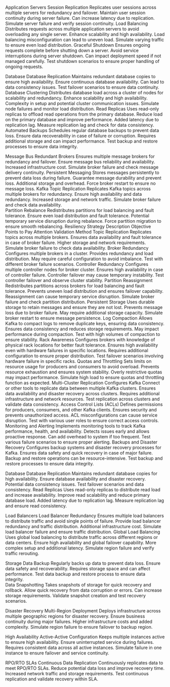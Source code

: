 Application Servers	Session Replication	Replicates user sessions across multiple servers for redundancy and failover.	Maintain user session continuity during server failure.	Can increase latency due to replication.	Simulate server failure and verify session continuity.
                    Load Balancing	Distributes requests across multiple application servers to avoid overloading any single server.	Enhance scalability and high availability.	Load balancing misconfiguration can lead to uneven load.	Simulate varying traffic to ensure even load distribution.
                    Graceful Shutdown	Ensures ongoing requests complete before shutting down a server.	Avoid service interruptions during server shutdown.	Can impact deployment speed if not managed carefully.	Test shutdown scenarios to ensure proper handling of ongoing requests.


Database	Database Replication	Maintains redundant database copies to ensure high availability.	Ensure continuous database availability.	Can lead to data consistency issues.	Test failover scenarios to ensure data continuity.
          Database Clustering	Distributes database load across a cluster of nodes for scalability and redundancy.	Enhance scalability and high availability.	Complexity in setup and potential cluster communication issues.	Simulate node failures and monitor load distribution.
          Read Replicas	Uses read-only replicas to offload read operations from the primary database.	Reduce load on the primary database and improve performance.	Added latency due to replication lag.	Measure replication lag and check for data consistency.
          Automated Backups	Schedules regular database backups to prevent data loss.	Ensure data recoverability in case of failure or corruption.	Requires additional storage and can impact performance.	Test backup and restore processes to ensure data integrity.

Message Bus	Redundant Brokers	  Ensures multiple message brokers for redundancy and failover.	Ensure message bus reliability and availability.	   Increased infrastructure cost.    Simulate broker failure and check message delivery continuity.
	          Persistent Messaging	 Stores messages persistently to prevent data loss during failure.	Guarantee message durability and prevent loss.	Additional storage and overhead.	Force broker restart to ensure no message loss.
Kafka	Topic Replication	Replicates Kafka topics across multiple brokers for redundancy.	Ensure high availability and data redundancy.	Increased storage and network traffic.	Simulate broker failure and check data availability.             
            Partition Rebalance	Redistributes partitions for load balancing and fault tolerance.	Ensure even load distribution and fault tolerance.	Potential temporary service disruption during rebalance.	Force partition migration to ensure smooth rebalancing.
            Resiliency Strategy	Description	Objective	Points to Pay Attention	Validation Method
            Topic Replication	Replicates topics across multiple brokers.	Ensures data availability and fault tolerance in case of broker failure.	Higher storage and network requirements.	Simulate broker failure to check data availability.
            Broker Redundancy	Configures multiple brokers in a cluster.	Provides redundancy and load distribution.	May require careful configuration to avoid imbalance.	Test with different broker failure scenarios.
              Controller Redundancy	Configures multiple controller nodes for broker cluster.	Ensures high availability in case of controller failure.	Controller failover may cause temporary instability.	Test controller failover and observe cluster stability.
              Partition Reassignment	Redistributes partitions across brokers for load balancing and fault tolerance.	Prevents uneven load distribution and ensures failover capability.	Reassignment can cause temporary service disruption.	Simulate broker failure and check partition distribution.
              Persistent Storage	Uses durable storage to retain messages and ensure they are not lost.	Prevents message loss due to broker failure.	May require additional storage capacity.	Simulate broker restart to ensure message persistence.
              Log Compaction	Allows Kafka to compact logs to remove duplicate keys, ensuring data consistency.	Ensures data consistency and reduces storage requirements.	May impact performance during compaction.	Test with high volumes of compaction to ensure stability.
              Rack Awareness	Configures brokers with knowledge of physical rack locations for better fault tolerance.	Ensures high availability even with hardware failures in specific locations.	Requires additional configuration to ensure proper distribution.	Test failover scenarios involving hardware failure in specific racks.
              Quotas and Throttling	Sets limits on resource usage for producers and consumers to avoid overload.	Prevents resource exhaustion and ensures system stability.	Overly restrictive quotas may impact performance.	Simulate high load to ensure quotas and throttling function as expected.
              Multi-Cluster Replication	Configures Kafka Connect or other tools to replicate data between multiple Kafka clusters.	Ensures data availability and disaster recovery across clusters.	Requires additional infrastructure and network resources.	Test replication across clusters and validate data consistency.
              Access Control Lists (ACLs)	Defines permissions for producers, consumers, and other Kafka clients.	Ensures security and prevents unauthorized access.	ACL misconfigurations can cause service disruption.	Test with various user roles to ensure correct access controls.
              Monitoring and Alerting	Implements monitoring tools to track Kafka performance, health, and availability.	Detects issues early and allows proactive response.	Can add overhead to system if too frequent.	Test various failure scenarios to ensure proper alerting.
              Backups and Disaster Recovery	Configures backup systems and disaster recovery processes for Kafka.	Ensures data safety and quick recovery in case of major failure.	Backup and restore operations can be resource-intensive.	Test backup and restore processes to ensure data integrity.



Database	Database Replication	Maintains redundant database copies for high availability.	Ensure database availability and disaster recovery.	Potential data consistency issues.	Test failover scenarios and data consistency.
           Read Replicas	Uses read-only replicas to distribute read load and increase availability.	Improve read scalability and reduce primary database load.	Added latency due to replication lag.	Measure replication lag and ensure read consistency.

Load Balancers	Load Balancer Redundancy	Ensures multiple load balancers to distribute traffic and avoid single points of failure.	Provide load balancer redundancy and traffic distribution.	Additional infrastructure cost.	Simulate load balancer failure and ensure traffic distribution. 
                Global Load Balancing	Uses global load balancing to distribute traffic across different regions or data centers.	Ensure high availability and global failover capability.	More complex setup and additional latency.	Simulate region failure and verify traffic rerouting.

Storage	Data Backup	Regularly backs up data to prevent data loss.	Ensure data safety and recoverability.	Requires storage space and can affect performance.	Test data backup and restore process to ensure data integrity.                
                    Data Snapshotting	Takes snapshots of storage for quick recovery and rollback.	Allow quick recovery from data corruption or errors.	Can increase storage requirements.	Validate snapshot creation and test recovery scenarios.

Disaster Recovery	Multi-Region Deployment	Deploys infrastructure across multiple geographic regions for disaster recovery.	Ensure business continuity during major failures.	Higher infrastructure costs and added complexity.	Simulate region failure to ensure failover to backup region.

High Availability	Active-Active Configuration	Keeps multiple instances active to ensure high availability.	Ensure uninterrupted service during failures.	Requires consistent data across all active instances.	Simulate failure in one instance to ensure failover and service continuity.

RPO/RTO SLAs	Continuous Data Replication	Continuously replicates data to meet RPO/RTO SLAs.	Reduce potential data loss and improve recovery time.	Increased network traffic and storage requirements.	Test continuous replication and validate recovery within SLA.



